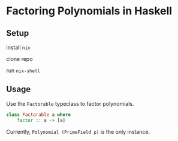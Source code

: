 # Factoring Polynomials in Haskell

## Setup

install `nix`

clone repo

run `nix-shell`

## Usage

Use the `Factorable` typeclass to factor polynomials.

```haskell
class Factorable a where
    factor :: a -> [a]
```

Currently, `Polynomial (PrimeField p)` is the only instance.